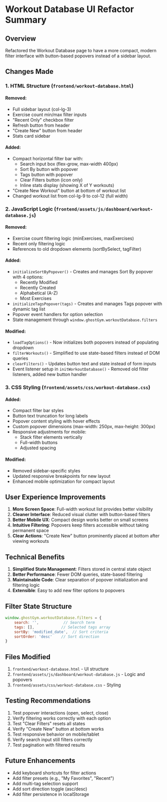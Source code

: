 # Workout Database UI Refactor Summary

## Overview
Refactored the Workout Database page to have a more compact, modern filter interface with button-based popovers instead of a sidebar layout.

## Changes Made

### 1. HTML Structure (`frontend/workout-database.html`)

#### Removed:
- Full sidebar layout (col-lg-3)
- Exercise count min/max filter inputs
- "Recent Only" checkbox filter
- Refresh button from header
- "Create New" button from header
- Stats card sidebar

#### Added:
- Compact horizontal filter bar with:
  - Search input box (flex-grow, max-width 400px)
  - Sort By button with popover
  - Tags button with popover
  - Clear Filters button (icon only)
  - Inline stats display (showing X of Y workouts)
- "Create New Workout" button at bottom of workout list
- Changed workout list from col-lg-9 to col-12 (full width)

### 2. JavaScript Logic (`frontend/assets/js/dashboard/workout-database.js`)

#### Removed:
- Exercise count filtering logic (minExercises, maxExercises)
- Recent only filtering logic
- References to old dropdown elements (sortBySelect, tagFilter)

#### Added:
- `initializeSortByPopover()` - Creates and manages Sort By popover with 4 options:
  - Recently Modified
  - Recently Created
  - Alphabetical (A-Z)
  - Most Exercises
- `initializeTagsPopover(tags)` - Creates and manages Tags popover with dynamic tag list
- Popover event handlers for option selection
- State management through `window.ghostGym.workoutDatabase.filters`

#### Modified:
- `loadTagOptions()` - Now initializes both popovers instead of populating dropdown
- `filterWorkouts()` - Simplified to use state-based filters instead of DOM queries
- `clearFilters()` - Updates button text and state instead of form inputs
- Event listener setup in `initWorkoutDatabase()` - Removed old filter listeners, added new button handler

### 3. CSS Styling (`frontend/assets/css/workout-database.css`)

#### Added:
- Compact filter bar styles
- Button text truncation for long labels
- Popover content styling with hover effects
- Custom popover dimensions (max-width: 250px, max-height: 300px)
- Responsive adjustments for mobile:
  - Stack filter elements vertically
  - Full-width buttons
  - Adjusted spacing

#### Modified:
- Removed sidebar-specific styles
- Updated responsive breakpoints for new layout
- Enhanced mobile optimization for compact layout

## User Experience Improvements

1. **More Screen Space**: Full-width workout list provides better visibility
2. **Cleaner Interface**: Reduced visual clutter with button-based filters
3. **Better Mobile UX**: Compact design works better on small screens
4. **Intuitive Filtering**: Popovers keep filters accessible without taking permanent space
5. **Clear Actions**: "Create New" button prominently placed at bottom after viewing workouts

## Technical Benefits

1. **Simplified State Management**: Filters stored in central state object
2. **Better Performance**: Fewer DOM queries, state-based filtering
3. **Maintainable Code**: Clear separation of popover initialization and filtering logic
4. **Extensible**: Easy to add new filter options to popovers

## Filter State Structure

```javascript
window.ghostGym.workoutDatabase.filters = {
    search: '',           // Search term
    tags: [],            // Selected tags array
    sortBy: 'modified_date',  // Sort criteria
    sortOrder: 'desc'    // Sort direction
}
```

## Files Modified

1. `frontend/workout-database.html` - UI structure
2. `frontend/assets/js/dashboard/workout-database.js` - Logic and popovers
3. `frontend/assets/css/workout-database.css` - Styling

## Testing Recommendations

1. Test popover interactions (open, select, close)
2. Verify filtering works correctly with each option
3. Test "Clear Filters" resets all states
4. Verify "Create New" button at bottom works
5. Test responsive behavior on mobile/tablet
6. Verify search input still filters correctly
7. Test pagination with filtered results

## Future Enhancements

- Add keyboard shortcuts for filter actions
- Add filter presets (e.g., "My Favorites", "Recent")
- Add multi-tag selection support
- Add sort direction toggle (asc/desc)
- Add filter persistence in localStorage